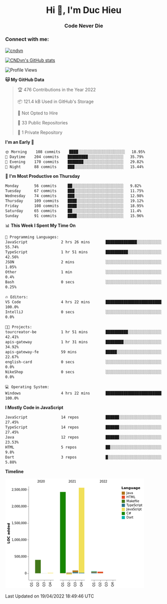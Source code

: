 <h1 align="center">Hi 👋, I'm Duc Hieu</h1>
<h3 align="center">Code Never Die</h3>

<h3 align="left">Connect with me:</h3>
<p align="left">
<a href="https://linkedin.com/in/cndvn" target="blank"><img align="center" src="https://img.shields.io/badge/LinkedIn-0077B5?style=for-the-badge&logo=linkedin&logoColor=white" alt="cndvn"/></a>
<!--
<a href="https://fb.com/cnd.duchieu" target="blank"><img align="center" src="https://img.shields.io/badge/Facebook-1877F2?style=for-the-badge&logo=facebook&logoColor=white" alt="cnd.duchieu"/></a>
 -->
</p>

[![CNDvn's GitHub stats](https://github-readme-stats.vercel.app/api?username=cndvn)](https://github.com/anuraghazra/github-readme-stats)

<!--START_SECTION:waka-->
![Profile Views](http://img.shields.io/badge/Profile%20Views-14-blue)

**🐱 My GitHub Data** 

> 🏆 476 Contributions in the Year 2022
 > 
> 📦 121.4 kB Used in GitHub's Storage 
 > 
> 🚫 Not Opted to Hire
 > 
> 📜 33 Public Repositories 
 > 
> 🔑 1 Private Repository 
 > 
**I'm an Early 🐤** 

```text
🌞 Morning    108 commits    ████░░░░░░░░░░░░░░░░░░░░░   18.95% 
🌆 Daytime    204 commits    █████████░░░░░░░░░░░░░░░░   35.79% 
🌃 Evening    170 commits    ███████░░░░░░░░░░░░░░░░░░   29.82% 
🌙 Night      88 commits     ███░░░░░░░░░░░░░░░░░░░░░░   15.44%

```
📅 **I'm Most Productive on Thursday** 

```text
Monday       56 commits     ██░░░░░░░░░░░░░░░░░░░░░░░   9.82% 
Tuesday      67 commits     ███░░░░░░░░░░░░░░░░░░░░░░   11.75% 
Wednesday    74 commits     ███░░░░░░░░░░░░░░░░░░░░░░   12.98% 
Thursday     109 commits    ████░░░░░░░░░░░░░░░░░░░░░   19.12% 
Friday       108 commits    ████░░░░░░░░░░░░░░░░░░░░░   18.95% 
Saturday     65 commits     ██░░░░░░░░░░░░░░░░░░░░░░░   11.4% 
Sunday       91 commits     ████░░░░░░░░░░░░░░░░░░░░░   15.96%

```


📊 **This Week I Spent My Time On** 

```text
💬 Programming Languages: 
JavaScript               2 hrs 26 mins       ██████████████░░░░░░░░░░░   55.74% 
TypeScript               1 hr 51 mins        ██████████░░░░░░░░░░░░░░░   42.56% 
JSON                     2 mins              ░░░░░░░░░░░░░░░░░░░░░░░░░   1.05% 
Other                    1 min               ░░░░░░░░░░░░░░░░░░░░░░░░░   0.4% 
Bash                     0 secs              ░░░░░░░░░░░░░░░░░░░░░░░░░   0.25%

🔥 Editors: 
VS Code                  4 hrs 22 mins       █████████████████████████   100.0% 
IntelliJ                 0 secs              ░░░░░░░░░░░░░░░░░░░░░░░░░   0.0%

🐱‍💻 Projects: 
tourcreator-be           1 hr 51 mins        ██████████░░░░░░░░░░░░░░░   42.41% 
apis-gateway             1 hr 31 mins        ████████░░░░░░░░░░░░░░░░░   34.92% 
apis-gateway-fe          59 mins             █████░░░░░░░░░░░░░░░░░░░░   22.67% 
english-card             0 secs              ░░░░░░░░░░░░░░░░░░░░░░░░░   0.0% 
NikeShop                 0 secs              ░░░░░░░░░░░░░░░░░░░░░░░░░   0.0%

💻 Operating System: 
Windows                  4 hrs 22 mins       █████████████████████████   100.0%

```

**I Mostly Code in JavaScript** 

```text
JavaScript               14 repos            ██████░░░░░░░░░░░░░░░░░░░   27.45% 
TypeScript               14 repos            ██████░░░░░░░░░░░░░░░░░░░   27.45% 
Java                     12 repos            ██████░░░░░░░░░░░░░░░░░░░   23.53% 
HTML                     5 repos             ██░░░░░░░░░░░░░░░░░░░░░░░   9.8% 
Dart                     3 repos             █░░░░░░░░░░░░░░░░░░░░░░░░   5.88%

```


**Timeline**

![Chart not found](https://raw.githubusercontent.com/CNDvn/CNDvn/main/charts/bar_graph.png) 


 Last Updated on 19/04/2022 18:49:46 UTC
<!--END_SECTION:waka-->
